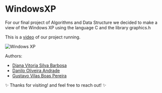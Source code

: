 # WindowsXP
For our final project of Algorithms and Data Structure we decided to make a view of the Windows XP using the language C and the library graphics.h  <br>

This is a [video](https://youtu.be/3hg3t9xROhQ) of our project running.

<img src="https://www.lifewire.com/thmb/FCfnemlWXwHZeHd0-lyHf0ayMiI=/1500x0/filters:no_upscale():max_bytes(150000):strip_icc()/windows-xp-splash-screen-5a6798008e1b6e001a112d7c.png" alt="Windows XP">

Authors:
  - [Diana Vitoria Silva Barbosa](https://github.com/dsanabarb)
  - [Danilo Oliveira Andrade](https://github.com/Dandradedev)
  - [Gustavo Vilas Boas Pereira](https://github.com/gustavo-vb)

✨ Thanks for visiting! and feel free to reach out! ✨
